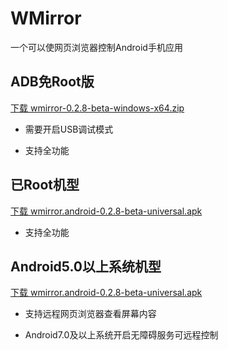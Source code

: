 # WMirror

一个可以使网页浏览器控制Android手机应用


## ADB免Root版

[下载 wmirror-0.2.8-beta-windows-x64.zip](https://github.com/tuuzed/WMirror/releases/download/v0.2.8/wmirror-0.2.8-beta-windows-x64.zip)

- 需要开启USB调试模式

- 支持全功能


## 已Root机型

[下载 wmirror.android-0.2.8-beta-universal.apk](https://github.com/tuuzed/WMirror/releases/download/v0.2.8/wmirror.android-0.2.8-beta-universal.apk)

- 支持全功能

## Android5.0以上系统机型

[下载 wmirror.android-0.2.8-beta-universal.apk](https://github.com/tuuzed/WMirror/releases/download/v0.2.8/wmirror.android-0.2.8-beta-universal.apk)

- 支持远程网页浏览器查看屏幕内容

- Android7.0及以上系统开启无障碍服务可远程控制

